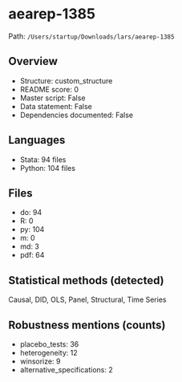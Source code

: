 # aearep-1385

Path: `/Users/startup/Downloads/lars/aearep-1385`

## Overview
- Structure: custom_structure
- README score: 0
- Master script: False
- Data statement: False
- Dependencies documented: False

## Languages
- Stata: 94 files
- Python: 104 files

## Files
- do: 94
- R: 0
- py: 104
- m: 0
- md: 3
- pdf: 64

## Statistical methods (detected)
Causal, DID, OLS, Panel, Structural, Time Series

## Robustness mentions (counts)
- placebo_tests: 36
- heterogeneity: 12
- winsorize: 9
- alternative_specifications: 2